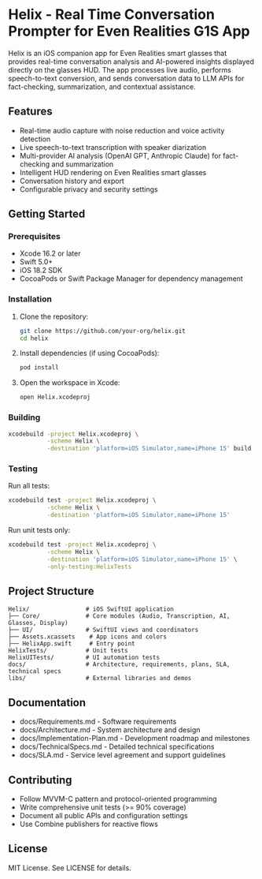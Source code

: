 # Helix - Real Time Conversation Prompter for Even Realities G1S App

Helix is an iOS companion app for Even Realities smart glasses that provides real-time conversation analysis and AI-powered insights displayed directly on the glasses HUD. The app processes live audio, performs speech-to-text conversion, and sends conversation data to LLM APIs for fact-checking, summarization, and contextual assistance.

## Features
- Real-time audio capture with noise reduction and voice activity detection
- Live speech-to-text transcription with speaker diarization
- Multi-provider AI analysis (OpenAI GPT, Anthropic Claude) for fact-checking and summarization
- Intelligent HUD rendering on Even Realities smart glasses
- Conversation history and export
- Configurable privacy and security settings

## Getting Started
### Prerequisites
- Xcode 16.2 or later
- Swift 5.0+
- iOS 18.2 SDK
- CocoaPods or Swift Package Manager for dependency management

### Installation
1. Clone the repository:
   ```bash
   git clone https://github.com/your-org/helix.git
   cd helix
   ```
2. Install dependencies (if using CocoaPods):
   ```bash
   pod install
   ```
3. Open the workspace in Xcode:
   ```bash
   open Helix.xcodeproj
   ```

### Building
```bash
xcodebuild -project Helix.xcodeproj \
           -scheme Helix \
           -destination 'platform=iOS Simulator,name=iPhone 15' build
```

### Testing
Run all tests:
```bash
xcodebuild test -project Helix.xcodeproj \
           -scheme Helix \
           -destination 'platform=iOS Simulator,name=iPhone 15'
```
Run unit tests only:
```bash
xcodebuild test -project Helix.xcodeproj \
           -scheme Helix \
           -destination 'platform=iOS Simulator,name=iPhone 15' \
           -only-testing:HelixTests
```

## Project Structure
```
Helix/                # iOS SwiftUI application
├── Core/             # Core modules (Audio, Transcription, AI, Glasses, Display)
├── UI/               # SwiftUI views and coordinators
├── Assets.xcassets    # App icons and colors
├── HelixApp.swift     # Entry point
HelixTests/           # Unit tests
HelixUITests/         # UI automation tests
docs/                 # Architecture, requirements, plans, SLA, technical specs
libs/                 # External libraries and demos
```

## Documentation
- docs/Requirements.md - Software requirements
- docs/Architecture.md - System architecture and design
- docs/Implementation-Plan.md - Development roadmap and milestones
- docs/TechnicalSpecs.md - Detailed technical specifications
- docs/SLA.md - Service level agreement and support guidelines

## Contributing
- Follow MVVM-C pattern and protocol-oriented programming
- Write comprehensive unit tests (>= 90% coverage)
- Document all public APIs and configuration settings
- Use Combine publishers for reactive flows

## License
MIT License. See LICENSE for details.
